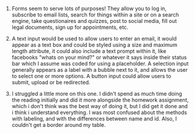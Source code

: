 1. Forms seem to serve lots of purposes! They allow you to log in, subscribe to email lists,
search for things within a site or on a search engine, take questionaires and quizzes, post to social media,
fill out legal documents, sign up for appointments, etc.  

2. A text input would be used to allow users to enter an email, it would appear as a text box and
could be styled using a size and maximum length attribute, it could also include a text prompt within it,
like facebooks "whats on your mind?" or whatever it says inside their status bar which I assume was coded for
using a placeholder.
A selection input generally appears as a label with a bubble next to it, and allows the user to select one
or more options.
A button input could allow users to submit, upload or be redirected.

3. I struggled a little more on this one. I didn't spend as much time doing the reading initially and did it more
alongside the homework assignment, which i don't think was the best way of doing it, but I did get it done and i
think i understand everything. I was most confused about the methods with labeling, and with the differences between
name and id. Also, I couldn't get a border around my table. 
